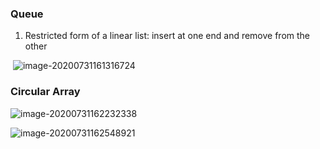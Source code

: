 ### Queue

1. Restricted form of a linear list: insert at one end and remove
   from the other

​	![image-20200731161316724](C:\Users\lenovo\AppData\Roaming\Typora\typora-user-images\image-20200731161316724.png)



### Circular Array

![image-20200731162232338](C:\Users\lenovo\AppData\Roaming\Typora\typora-user-images\image-20200731162232338.png)

![image-20200731162548921](C:\Users\lenovo\AppData\Roaming\Typora\typora-user-images\image-20200731162548921.png)